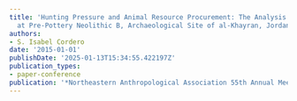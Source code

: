 ```yaml
---
title: 'Hunting Pressure and Animal Resource Procurement: The Analysis of Faunal Remains
  at Pre-Pottery Neolithic B, Archaeological Site of al-Khayran, Jordan'
authors:
- S. Isabel Cordero
date: '2015-01-01'
publishDate: '2025-01-13T15:34:55.422197Z'
publication_types:
- paper-conference
publication: '*Northeastern Anthropological Association 55th Annual Meeting*'
---
```

